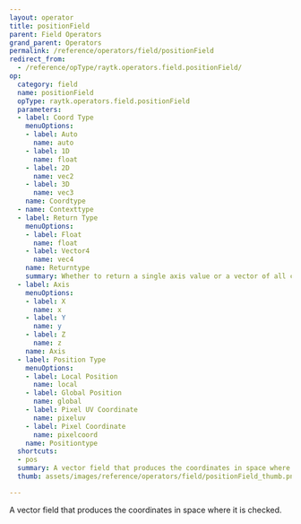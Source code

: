 ```yaml
---
layout: operator
title: positionField
parent: Field Operators
grand_parent: Operators
permalink: /reference/operators/field/positionField
redirect_from:
  - /reference/opType/raytk.operators.field.positionField/
op:
  category: field
  name: positionField
  opType: raytk.operators.field.positionField
  parameters:
  - label: Coord Type
    menuOptions:
    - label: Auto
      name: auto
    - label: 1D
      name: float
    - label: 2D
      name: vec2
    - label: 3D
      name: vec3
    name: Coordtype
  - name: Contexttype
  - label: Return Type
    menuOptions:
    - label: Float
      name: float
    - label: Vector4
      name: vec4
    name: Returntype
    summary: Whether to return a single axis value or a vector of all coordinate parts.
  - label: Axis
    menuOptions:
    - label: X
      name: x
    - label: Y
      name: y
    - label: Z
      name: z
    name: Axis
  - label: Position Type
    menuOptions:
    - label: Local Position
      name: local
    - label: Global Position
      name: global
    - label: Pixel UV Coordinate
      name: pixeluv
    - label: Pixel Coordinate
      name: pixelcoord
    name: Positiontype
  shortcuts:
  - pos
  summary: A vector field that produces the coordinates in space where it is checked.
  thumb: assets/images/reference/operators/field/positionField_thumb.png

---
```



A vector field that produces the coordinates in space where it is checked.
